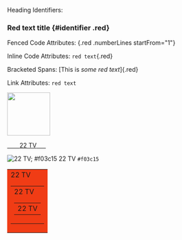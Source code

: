 Heading Identifiers:
### Red text title {#identifier .red}

Fenced Code Attributes:
{.red .numberLines startFrom="1"}

Inline Code Attributes:
`red text`{.red}

Bracketed Spans:
[This is *some red text*]{.red}

Link Attributes:
`red text`

[<img src=http://admango.cdn.mangomolo.com/analytics/uploads/71/icons/live/duabi-racing-2-live.png  height=100/>](https://dmithrvll.cdn.mangomolo.com/dubairacing/smil:dubairacing.smil/playlist.m3u8)


[`    `22 TV`   `](http://82.212.74.99:8000/live/hls/8117.m3u8)

![22 TV; #f03c15 22 TV](https://via.placeholder.com/15/f03c15/000000?text=+) `#f03c15`

<Table> <tr> <td bgcolor = #f03c15> 22 TV </ td> </ tr> </ table>

<Table> <tr> <td href='http://www.m-w.com/dictionary/'> 22 TV </ td> </ tr> </ table>

<Table> <tr> <td href='http://82.212.74.99:8000/live/hls/8117.m3u8' style="cursor:pointer"> 22 TV </ td> </ tr> </ table>
